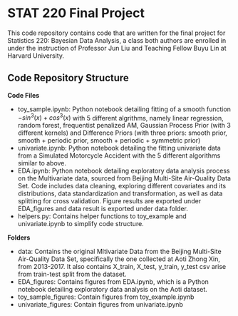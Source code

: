 # STAT 220 Final Project

This code repository contains code that are written for the final project for Statistics 220: Bayesian Data Analysis, a class both authors are enrolled in under the instruction of Professor Jun Liu and Teaching Fellow Buyu Lin at Harvard University.

## Code Repository Structure

**Code Files**
- toy_sample.ipynb: Python notebook detailing fitting of a smooth function $-sin^3(x)+cos^3(x)$ with 5 different algrithms, namely linear regression, random forest, frequentist penalized AM, Gaussian Process Prior (with 3 different kernels) and Difference Priors (with three priors: smooth prior, smooth + periodic prior, smooth + periodic + symmetric prior)
- univariate.ipynb: Python notebook detailing the fitting univariate data from a Simulated
Motorcycle Accident with the 5 different algorithms similar to above.
- EDA.ipynb: Python notebook detailing exploratory data analysis process on the Multivariate data, sourced from Beijing Multi-Site Air-Quality Data Set. Code includes data cleaning, exploring different covariates and its distributions, data standardization and transformation, as well as data splitting for cross validation. Figure results are exported under EDA_figures and data result is exported under data folder.
- helpers.py: Contains helper functions to toy_example and univariate.ipynb to simplify code structure.



**Folders**
- data: Contains the original Mltivariate Data from the Beijing Multi-Site Air-Quality Data Set, specifically the one collected at Aoti Zhong Xin, from 2013-2017. It also contains X_train, X_test, y_train, y_test csv arise from train-test split from the dataset.
- EDA_figures: Contains figures from EDA.ipynb, which is a Python notebook detailing exploratory data analysis on the Aoti dataset.
- toy_sample_figures: Contain figures from toy_example.ipynb
- univariate_figures: Contain figures from univariate.ipynb

